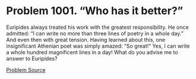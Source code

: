 # Problem 1001. “Who has it better?”

Euripides always treated his work with the greatest responsibility. He once admitted: “I can write no more than three lines of poetry in a whole day.” And even then with great tension. Having learned about this, one insignificant Athenian poet was simply amazed: “So great!” Yes, I can write a whole hundred magnificent lines in a day! What do you advise me to answer to Euripides?

[Problem Source](https://www.trizland.ru/tasks/1765/)